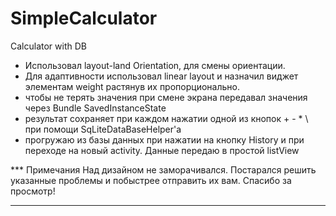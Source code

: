 # SimpleCalculator
Calculator with DB

- Использовал layout-land Orientation, для смены ориентации. 
- Для адаптивности использовал linear layout  и назначил виджет элементам weight растянув их пропорционально.
- чтобы не терять значения при смене экрана передавал значения через Bundle SavedInstanceState
- результат сохраняет при каждом нажатии одной из кнопок + - * \ при помощи SqLiteDataBaseHelper'a
- прогружаю из базы данных при нажатии на кнопку History и при переходе на новый activity. Данные передаю в простой listView

*** Примечания
Над дизайном не заморачивался. Постарался решить указанные проблемы и побыстрее отправить их вам. Спасибо за просмотр!
***


